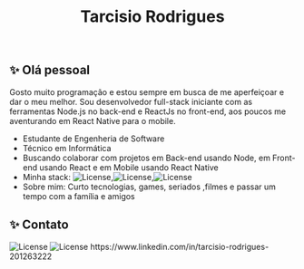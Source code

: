 <h1 align="center">Tarcisio Rodrigues</h1>

<br>

## ✨ Olá pessoal

Gosto muito programação e estou sempre em busca de me aperfeiçoar e dar o meu melhor. Sou desenvolvedor full-stack iniciante com as ferramentas
Node.js no back-end e ReactJs no front-end, aos poucos me aventurando em React Native para o mobile.

- Estudante de Engenheria de Software
- Técnico em Informática 
- Buscando colaborar com projetos em Back-end usando Node, em Front-end usando React e em Mobile usando React Native 
- Minha stack: <img alt="License" src="https://img.shields.io/badge/Node.js-339933?style=for-the-badge&logo=nodedotjs&logoColor=white">,<img alt="License" src="https://img.shields.io/badge/React-20232A?style=for-the-badge&logo=react&logoColor=61DAFB">,<img alt="License" src="https://img.shields.io/badge/React_Native-20232A?style=for-the-badge&logo=react&logoColor=61DAFB">
- Sobre mim: Curto tecnologias, games, seriados ,filmes e passar um tempo com a família e amigos 


## ✨ Contato
<img alt="License" src="https://img.shields.io/badge/Gmail-D14836?style=for-the-badge&logo=gmail&logoColor=white"> 
<a ><img alt="License" src=https://img.shields.io/badge/LinkedIn-0077B5?style=for-the-badge&logo=linkedin&logoColor=white>
https://www.linkedin.com/in/tarcisio-rodrigues-201263222
</a>

